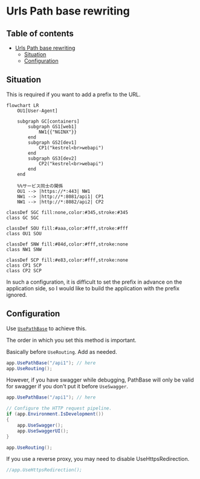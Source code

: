 # Urls Path base rewriting

## Table of contents <!-- omit in toc -->

- [Urls Path base rewriting](#urls-path-base-rewriting)
  - [Situation](#situation)
  - [Configuration](#configuration)

## Situation

This is required if you want to add a prefix to the URL.

```mermaid
flowchart LR
    OU1[User-Agent]

    subgraph GC[containers]
        subgraph GS1[web1]
            NW1{{"NGINX"}}
        end
        subgraph GS2[dev1]
            CP1("kestrel<br>webapi")
        end
        subgraph GS3[dev2]
            CP2("kestrel<br>webapi")
        end
    end

    %%サービス同士の関係
    OU1 --> |https://*:443| NW1
    NW1 --> |http://*:8081/api1| CP1
    NW1 --> |http://*:8082/api2| CP2

classDef SGC fill:none,color:#345,stroke:#345
class GC SGC

classDef SOU fill:#aaa,color:#fff,stroke:#fff
class OU1 SOU

classDef SNW fill:#84d,color:#fff,stroke:none
class NW1 SNW

classDef SCP fill:#e83,color:#fff,stroke:none
class CP1 SCP
class CP2 SCP
```

In such a configuration, it is difficult to set the prefix in advance on the application side, so I would like to build the application with the prefix ignored.

## Configuration

Use [`UsePathBase`](https://learn.microsoft.com/ja-jp/dotnet/api/microsoft.aspnetcore.builder.usepathbaseextensions.usepathbase?view=aspnetcore-8.0) to achieve this.

The order in which you set this method is important.

Basically before `UseRouting`. Add as needed.

```cs
app.UsePathBase("/api1"); // here
app.UseRouting();
```

However, if you have swagger while debugging, PathBase will only be valid for swagger if you don't put it before `UseSwagger`.

```cs
app.UsePathBase("/api1"); // here

// Configure the HTTP request pipeline.
if (app.Environment.IsDevelopment())
{
    app.UseSwagger();
    app.UseSwaggerUI();
}

app.UseRouting();
```

If you use a reverse proxy, you may need to disable UseHttpsRedirection.

```cs
//app.UseHttpsRedirection();
```

